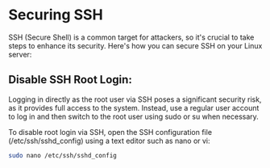 # Securing SSH
SSH (Secure Shell) is a common target for attackers, so it's crucial to take steps to enhance its security. Here's how you can secure SSH on your Linux server:

## Disable SSH Root Login:
Logging in directly as the root user via SSH poses a significant security risk, as it provides full access to the system. Instead, use a regular user account to log in and then switch to the root user using sudo or su when necessary.

To disable root login via SSH, open the SSH configuration file (/etc/ssh/sshd_config) using a text editor such as nano or vi:

```bash
sudo nano /etc/ssh/sshd_config
```





















